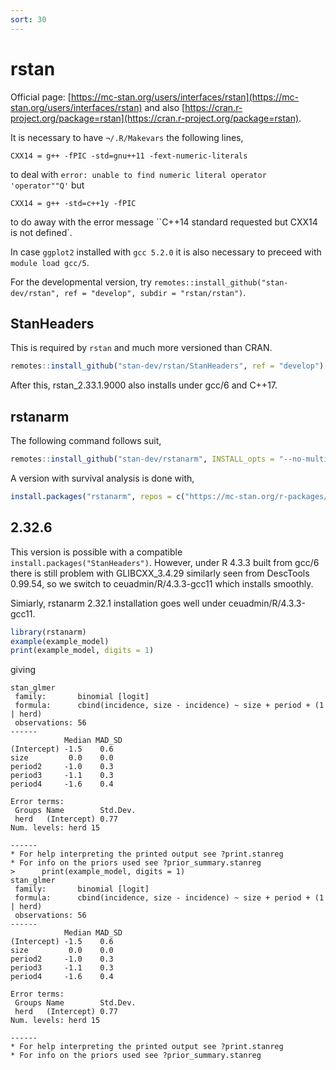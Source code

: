 ```yaml
---
sort: 30
---
```


# rstan

Official page: [https://mc-stan.org/users/interfaces/rstan](https://mc-stan.org/users/interfaces/rstan) and also [https://cran.r-project.org/package=rstan](https://cran.r-project.org/package=rstan).

It is necessary to have `¬/.R/Makevars` the following lines,

```
CXX14 = g++ -fPIC -std=gnu++11 -fext-numeric-literals
```

to deal with `error: unable to find numeric literal operator 'operator""Q'` but

```
CXX14 = g++ -std=c++1y -fPIC
```

to do away with the error message ``C++14 standard requested but CXX14 is not defined`.

In case `ggplot2` installed with `gcc 5.2.0` it is also necessary to preceed with `module load gcc/5`.

For the developmental version, try `remotes::install_github("stan-dev/rstan", ref = "develop", subdir = "rstan/rstan")`.

## StanHeaders

This is required by `rstan` and much more versioned than CRAN.

```r
remotes::install_github("stan-dev/rstan/StanHeaders", ref = "develop")
```

After this, rstan_2.33.1.9000 also installs under gcc/6 and C++17.

## rstanarm

The following command follows suit,

```r
remotes::install_github("stan-dev/rstanarm", INSTALL_opts = "--no-multiarch", force = TRUE)
```

A version with survival analysis is done with,

```r
install.packages("rstanarm", repos = c("https://mc-stan.org/r-packages/", getOption("repos")))
```

## 2.32.6

This version is possible with a compatible `install.packages("StanHeaders")`. However, under R 4.3.3 built from gcc/6 there is still problem with GLIBCXX_3.4.29 similarly seen from DescTools 0.99.54, so we switch to ceuadmin/R/4.3.3-gcc11 which installs smoothly.

Simiarly, rstanarm 2.32.1 installation goes well under ceuadmin/R/4.3.3-gcc11.

```r
library(rstanarm)
example(example_model)
print(example_model, digits = 1)
```

giving

```
stan_glmer
 family:       binomial [logit]
 formula:      cbind(incidence, size - incidence) ~ size + period + (1 | herd)
 observations: 56
------
            Median MAD_SD
(Intercept) -1.5    0.6
size         0.0    0.0
period2     -1.0    0.3
period3     -1.1    0.3
period4     -1.6    0.4

Error terms:
 Groups Name        Std.Dev.
 herd   (Intercept) 0.77
Num. levels: herd 15

------
* For help interpreting the printed output see ?print.stanreg
* For info on the priors used see ?prior_summary.stanreg
>      print(example_model, digits = 1)
stan_glmer
 family:       binomial [logit]
 formula:      cbind(incidence, size - incidence) ~ size + period + (1 | herd)
 observations: 56
------
            Median MAD_SD
(Intercept) -1.5    0.6
size         0.0    0.0
period2     -1.0    0.3
period3     -1.1    0.3
period4     -1.6    0.4

Error terms:
 Groups Name        Std.Dev.
 herd   (Intercept) 0.77
Num. levels: herd 15

------
* For help interpreting the printed output see ?print.stanreg
* For info on the priors used see ?prior_summary.stanreg
```
